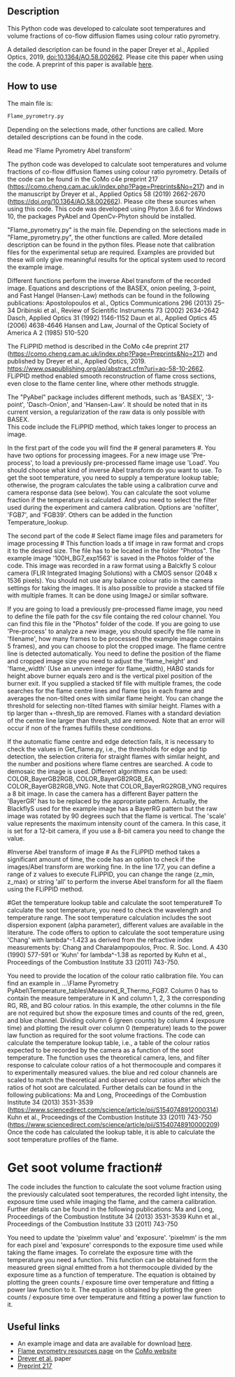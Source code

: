 ## Description ##

This Python code was developed to calculate soot temperatures and volume fractions of co-flow diffusion flames using colour ratio pyrometry.

A detailed description can be found in the paper Dreyer et al., Applied Optics, 2019, [doi:10.1364/AO.58.002662](https://doi.org/10.1364/AO.58.002662). Please cite this paper when using the code. A preprint of this paper is available [here](https://como.ceb.cam.ac.uk/preprints/217/).

## How to use ##

The main file is:
```sh
Flame_pyrometry.py
```
Depending on the selections made, other functions are called. More detailed descriptions can be found in the code.

Read me 'Flame Pyrometry Abel transform'

The python code was developed to calculate soot temperatures and volume fractions of co-flow diffusion flames using colour ratio pyrometry. 
Details of the code can be found in the CoMo c4e preprint 217 (https://como.cheng.cam.ac.uk/index.php?Page=Preprints&No=217) and in the
manuscript by Dreyer et al., Applied Optics 58 (2019) 2662-2670 (https://doi.org/10.1364/AO.58.002662). Please cite these sources when using this code.
This code was developed using Phyton 3.6.6 for Windows 10, the packages PyAbel and OpenCv-Phyton should be installed. 

"Flame_pyrometry.py" is the main file. Depending on the selections made in "Flame_pyrometry.py", the other functions are called. More detailed description can be found in the python files. 
Please note that calibration files for the experimental setup are required. Examples are provided but these will only give meaningful results for the optical system used to record the example image. 

Different functions perform the inverse Abel transform of the recorded image. Equations and descriptions of the BASEX, onion peeling, 3-point, and
Fast Hangel (Hansen-Law) methods can be found in the following publications:
Apostolopoulos et al., Optics Communications 296 (2013) 25–34
Dribinski et al., Review of Scientific Instruments 73 (2002) 2634-2642
Dasch, Applied Optics 31 (1992) 1146-1152
Daun et al., Applied Optics 45 (2006) 4638-4646
Hansen and Law, Journal of the Optical Society of America A 2 (1985) 510-520

The FLiPPID method is described in the CoMo c4e preprint 217 (https://como.cheng.cam.ac.uk/index.php?Page=Preprints&No=217) and 
published by Dreyer et al., Applied Optics, 2019. https://www.osapublishing.org/ao/abstract.cfm?uri=ao-58-10-2662. 
FLiPPID method enabled smooth reconstruction of flame cross sections, even close to the flame center line, where other methods struggle. 

The "PyAbel" package includes different methods, such as 'BASEX', '3-point', 'Dasch-Onion', and 'Hansen-Law'. It should be noted that in its current version, a regularization of the raw data is only possible with BASEX.   
This code include the FLiPPID method, which takes longer to process an image. 

In the first part of the code you will find the # general parameters #. You have two options for processing imagees. For a new image use 'Pre-process', to load a previously pre-processed flame image use 'Load'. You should choose what kind of inverse Abel transform do you want to use. To get the soot temperature, you need to supply a temperature lookup table; otherwise, the program calculates the table using a calibration curve and camera response data (see below).
You can calculate the soot volume fraction if the temperature is calculated. And you need to select the filter used during the experiment and camera calibration. Options are 'nofilter', 'FGB7', and 'FGB39'. Others can be added in the function Temperature_lookup.

The second part of the code # Select flame image files and parameters for image processing #
This function loads a tif image in raw format and crops it to the desired size. The file has to be located in the folder "Photos". The example image '100H_BG7_exp1563' is saved in the Photos folder of the code. This image was recorded in a raw format using a Balckfly S colour camera (FLIR Integrated Imaging Solutions) with a CMOS sensor (2048 x 1536 pixels). 
You should not use any balance colour ratio in the camera settings for taking the images. It is also possible to provide a stacked tif file with multiple frames. It can be done using ImageJ or similar software. 

If you are going to load a previously pre-processed flame image, you need to define the file path for the csv file containg the red colour channel. You can find this file in the "Photos" folder of the code.
If you are going to use 'Pre-process' to analyze a new image, you should specify the file name in 'filename', how many frames to be processed (the example image contains 5 frames), and you can choose to plot the cropped image. 
The flame centre line is detected automatically. You need to define the position of the flame and cropped image size you need to adjust the 'flame_height' and 'flame_width' (Use an uneven integer for flame_width), HAB0 stands for height above burner equals zero and is the vertical pixel position of the burner exit. 
If you supplied a stacked tif file with multiple frames, the code searches for the flame centre lines and flame tips in each frame and averages the non-tilted ones with similar flame height. You can change the threshold for selecting non-tilted flames with similar height. Flames with a tip larger than +-thresh_tip are removed. Flames with a standard  deviation of the centre line larger than thresh_std are removed. Note that an error will occur if non of the frames fulfills these conditions.

If the automatic flame centre and edge detection fails, it is necessary to check the values in Get_flame.py, i.e., the thresholds for edge and tip detection, the selection criteria for straight flames with similar height, and the number and positions where flame centres are searched.
A code to demosaic the image is used. Different algorithms can be used: COLOR_BayerGB2RGB, COLOR_BayerGB2RGB_EA, COLOR_BayerGB2RGB_VNG. Note that COLOR_BayerRG2RGB_VNG requires a 8 bit image. In case the camera has a different Bayer pattern the 'BayerGR' has to be replaced by the appropriate pattern. Actually, the BlackflyS used for the example image has a BayerRG pattern but the raw image was rotated by 90 degrees such that the flame is vertical. 
The 'scale' value represents the maximum intensity count of the camera. In this case, it is set for a 12-bit camera, if you use a 8-bit camera you need to change the value. 

#Inverse Abel transform of image #
As the FLiPPID method takes a significant amount of time, the code has an option to check if the images/Abel transform are working fine. 
In the line 177, you can define a range of z values to execute FLiPPID, you can change the range (z_min, z_max) or string 'all' to perform the inverse Abel transform for all the flaem using the FLiPPID method. 

#Get the temperature lookup table and calculate the soot temperature#
To calculate the soot temperature, you need to check the wavelength and temperature range. The soot temperature calculation includes the soot dispersion exponent (alpha parameter), different values are available in the literature. 
The code offers to option to calculate the soot temperature using 'Chang' with lambda^-1.423 as derived from the refractive index measurements by: Chang and Charalampopoulos, Proc. R. Soc. Lond. A 430 (1990) 577-591 or 'Kuhn' for lambda^-1.38 as reported by Kuhn et al., Proceedings of the Combustion Institute 33 (2011) 743-750.

You need to provide the location of the colour ratio calibration file. You can find an example in ...\Flame Pyrometry PyAbel\Temperature_tables\Measured_R_Thermo_FGB7. Column 0 has to contain the measure temperature in K and column 1, 2, 3 the corresponding RG, RB, and BG colour ratios. 
In this example, the other columns in the file are not required but show the exposure times and counts of the red, green, and blue channel. Dividing column 6 (green counts) by column 4 (exposure time) and plotting the result over column 0 (temperature) leads to the power law function as required for the soot volume fractions.
The code can calculate the temperature lookup table, i.e., a table of the colour ratios expected to be recorded by the camera as a function of the soot temperature. 
The function uses the theoretical camera, lens, and filter response to calculate colour ratios of a hot thermocouple and compares it to experimentally measured values. 
the blue and red colour channels are scaled to match the theoretical and observed colour ratios after which the ratios of hot soot are calculated. Further details can be found in the following publications:
Ma and Long, Proceedings of the Combustion Institute 34 (2013) 3531-3539 (https://www.sciencedirect.com/science/article/pii/S1540748912000314)
Kuhn et al., Proceedings of the Combustion Institute 33 (2011) 743-750 (https://www.sciencedirect.com/science/article/pii/S1540748910000209)
Once the code has calculated the lookup table, it is able to calculate the soot temperature profiles of the flame. 

# Get soot volume fraction#
The code includes the function to calculate the soot volume fraction using the previously calculated soot temperatures, the recorded light intensity, the exposure time used while imaging the flame, and the camera calibration. Further details can be found in the following 
publications:
Ma and Long, Proceedings of the Combustion Institute 34 (2013) 3531-3539
Kuhn et al., Proceedings of the Combustion Institute 33 (2011) 743-750  

You need to update the 'pixelmm value' and 'exposure'. 'pixelmm' is the mm for each pixel and 'exposure' corresponds to the exposure time used while taking the flame images.
To correlate the exposure time with the temperature you need a function. This function can be obtained form the measured green signal emitted from a hot thermocouple divided by the exposure time as a function of temperature. The equation is obtained by plotting the green counts / exposure time over temperature and fitting a power law function to it.
The equation is obtained by plotting the green counts / exposure time over temperature and fitting a power law function to it. 

    


## Useful links ##

* An example image and data are available for download [here](https://como.ceb.cam.ac.uk/media/resources/FlPyroImageAndData.zip).
* [Flame pyrometry resources page](https://como.ceb.cam.ac.uk/resources/flpyro/) on the [CoMo website](https://como.ceb.cam.ac.uk/)
* [Dreyer et al.](https://como.ceb.cam.ac.uk/publications/AO-58-2662-2670/) paper
* [Preprint 217](https://como.ceb.cam.ac.uk/preprints/217/)